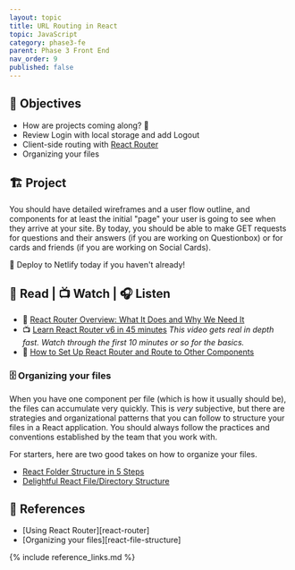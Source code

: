 ```yaml
---
layout: topic
title: URL Routing in React
topic: JavaScript
category: phase3-fe
parent: Phase 3 Front End
nav_order: 9
published: false
---
```


## 🎯 Objectives

- How are projects coming along? 👀
- Review Login with local storage and add Logout
- Client-side routing with [React Router](https://reactrouter.com/en/main)
- Organizing your files

## 🏗️ Project

You should have detailed wireframes and a user flow outline, and components for at least the initial "page" your user is going to see when they arrive at your site. By today, you should be able to make GET requests for questions and their answers (if you are working on Questionbox) or for cards and friends (if you are working on Social Cards).

🚀 Deploy to Netlify today if you haven't already!

## 📖 Read | 📺 Watch | 🎧 Listen

- 📖 [React Router Overview: What It Does and Why We Need It](https://reactrouter.com/en/main/start/overview#feature-overview)
- 📺 [Learn React Router v6 in 45 minutes](https://youtu.be/Ul3y1LXxzdU) _This video gets real in depth fast. Watch through the first 10 minutes or so for the basics._
- 📖 [How to Set Up React Router and Route to Other Components](https://www.freecodecamp.org/news/how-to-use-react-router-version-6/)

### 🗄️ Organizing your files

When you have one component per file (which is how it usually should be), the files can accumulate very quickly. This is _very_ subjective, but there are strategies and organizational patterns that you can follow to structure your files in a React application. You should always follow the practices and conventions established by the team that you work with.

For starters, here are two good takes on how to organize your files.

- [React Folder Structure in 5 Steps](https://www.robinwieruch.de/react-folder-structure/)
- [Delightful React File/Directory Structure](https://www.joshwcomeau.com/react/file-structure/)

## 🔖 References

- [Using React Router][react-router]
- [Organizing your files][react-file-structure]

{% include reference_links.md %}
